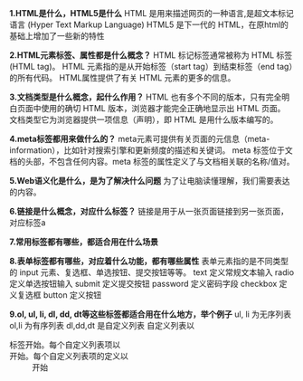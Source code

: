 **1.HTML是什么，HTML5是什么**
HTML 是用来描述网页的一种语言,是超文本标记语言 (Hyper Text Markup Language)
HTML5 是下一代的 HTML，在原html的基础上增加了一些新的特性

**2.HTML元素标签、属性都是什么概念？**
HTML 标记标签通常被称为 HTML 标签 (HTML tag)。
HTML 元素指的是从开始标签（start tag）到结束标签（end tag）的所有代码。
HTML属性提供了有关 HTML 元素的更多的信息。

**3.文档类型是什么概念，起什么作用？**
HTML 也有多个不同的版本，只有完全明白页面中使用的确切 HTML 版本，浏览器才能完全正确地显示出 HTML 页面。
文档类型它为浏览器提供一项信息（声明），即 HTML 是用什么版本编写的。

**4.meta标签都用来做什么的？**
meta元素可提供有关页面的元信息（meta-information），比如针对搜索引擎和更新频度的描述和关键词。
meta 标签位于文档的头部，不包含任何内容。meta 标签的属性定义了与文档相关联的名称/值对。

**5.Web语义化是什么，是为了解决什么问题**
为了让电脑读懂理解，我们需要表达的内容。

**6.链接是什么概念，对应什么标签？**
链接是用于从一张页面链接到另一张页面，对应标签a

**7.常用标签都有哪些，都适合用在什么场景**

**8.表单标签都有哪些，对应着什么功能，都有哪些属性**
表单元素指的是不同类型的 input 元素、复选框、单选按钮、提交按钮等等。
text	定义常规文本输入
radio	定义单选按钮输入
submit	定义提交按钮
password 定义密码字段
checkbox 定义复选框
button  定义按钮

**9.ol, ul, li, dl, dd, dt等这些标签都适合用在什么地方，举个例子**
ul, li 为无序列表 
ol,li 为有序列表
dl,dd,dt 是自定义列表
自定义列表以 <dl> 标签开始。每个自定义列表项以 <dt> 开始。每个自定义列表项的定义以 <dd> 开始

